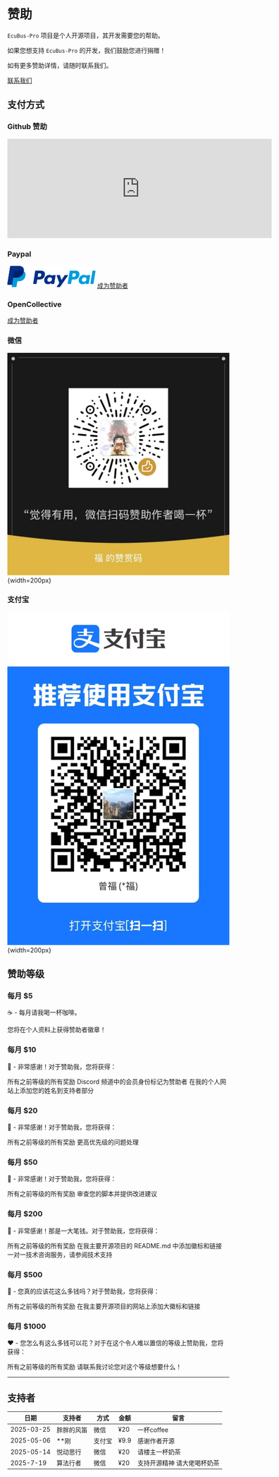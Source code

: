 # 赞助

`EcuBus-Pro` 项目是个人开源项目，其开发需要您的帮助。

如果您想支持 `EcuBus-Pro` 的开发，我们鼓励您进行捐赠！

如有更多赞助详情，请随时联系我们。

[联系我们](./contact.md)

## 支付方式

### Github 赞助

<iframe src="https://github.com/sponsors/frankie-zeng/card" title="Sponsor frankie-zeng" height="225" width="600" style="border: 0;"></iframe>

### Paypal

![alt text](../../media/about/paypal.png)
[成为赞助者](https://paypal.me/zengfrankie)

### OpenCollective

[成为赞助者](https://opencollective.com/ecubus)

### 微信

![wechat](../../media/about/wechat.jpg){width=200px}

### 支付宝

![alipay](../../media/about/alipay.jpg){width=200px}

## 赞助等级

### 每月 $5

☕️ - 每月请我喝一杯咖啡。

您将在个人资料上获得赞助者徽章！

### 每月 $10

🙏 - 非常感谢！对于赞助我，您将获得：

所有之前等级的所有奖励
Discord 频道中的会员身份标记为赞助者
在我的个人网站上添加您的姓名到支持者部分

### 每月 $20

🍨 - 非常感谢！对于赞助我，您将获得：

所有之前等级的所有奖励
更高优先级的问题处理

### 每月 $50

🐹 - 非常感谢！对于赞助我，您将获得：

所有之前等级的所有奖励
审查您的脚本并提供改进建议

### 每月 $200

🐴 - 非常感谢！那是一大笔钱。对于赞助我，您将获得：

所有之前等级的所有奖励
在我主要开源项目的 README.md 中添加徽标和链接
一对一技术咨询服务，请参阅技术支持

### 每月 $500

🐬 - 您真的应该花这么多钱吗？对于赞助我，您将获得：

所有之前等级的所有奖励
在我主要开源项目的网站上添加大徽标和链接

### 每月 $1000

❤️ - 您怎么有这么多钱可以花？对于在这个令人难以置信的等级上赞助我，您将获得：

所有之前等级的所有奖励
请联系我讨论您对这个等级想要什么！

---

## 支持者

| 日期 | 支持者 | 方式 | 金额 | 留言 |
| --- | --- | --- | --- | --- |
| 2025-03-25 | 胖胖的风笛 | 微信 | ¥20 | 一杯coffee |
| 2025-05-06 | **刚 | 支付宝 | ¥9.9 | 感谢作者开源 |
| 2025-05-14 | 悦动思行 | 微信 | ¥20 | 请楼主一杯奶茶 |
| 2025-7-19 | 算法行者 | 微信 | ¥20 | 支持开源精神 请大佬喝杯奶茶 | 